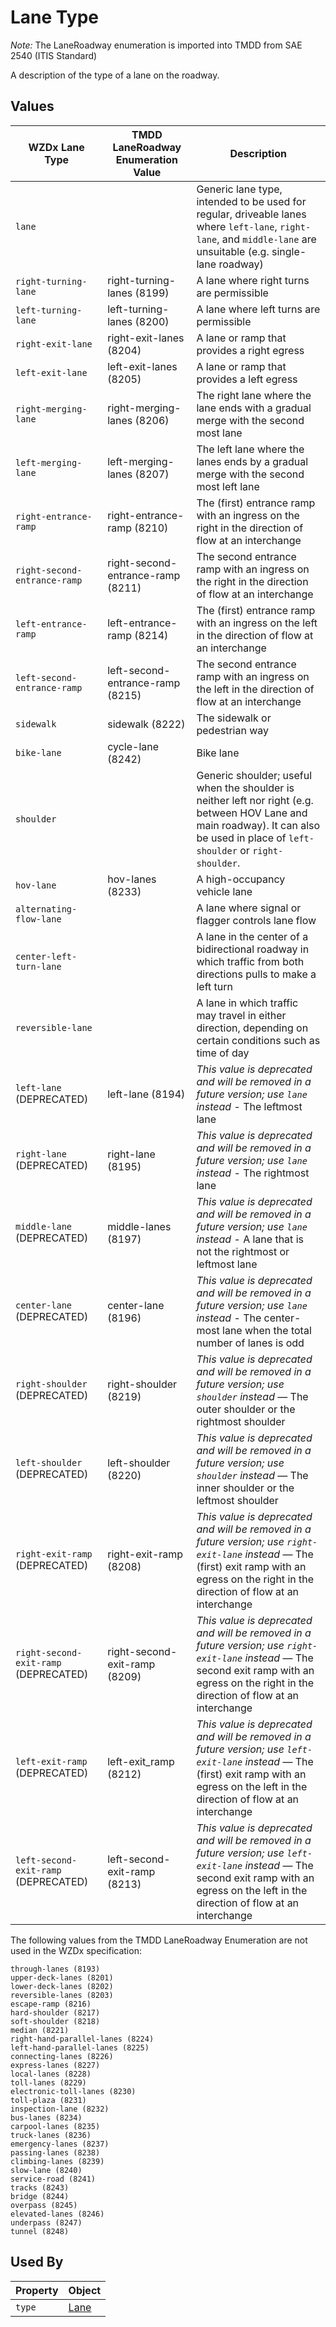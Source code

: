 # Lane Type 
*Note:* The LaneRoadway enumeration is imported into TMDD from SAE 2540 (ITIS Standard)

A description of the type of a lane on the roadway.

## Values
WZDx Lane Type | TMDD LaneRoadway Enumeration Value | Description
--- | --- | ---
`lane` | | Generic lane type, intended to be used for regular, driveable lanes where `left-lane`, `right-lane`, and `middle-lane` are unsuitable (e.g. single-lane roadway)
`right-turning-lane` | right-turning-lanes (8199) | A lane where right turns are permissible
`left-turning-lane` | left-turning-lanes (8200) | A lane where left turns are permissible
`right-exit-lane` | right-exit-lanes (8204) | A lane or ramp that provides a right egress
`left-exit-lane` | left-exit-lanes (8205) | A lane or ramp that provides a left egress
`right-merging-lane` | right-merging-lanes (8206) | The right lane where the lane ends with a gradual merge with the second most lane
`left-merging-lane` | left-merging-lanes (8207) | The left lane where the lanes ends by a gradual merge with the second most left lane
`right-entrance-ramp` | right-entrance-ramp (8210) | The (first) entrance ramp with an ingress on the right in the direction of flow at an interchange
`right-second-entrance-ramp` | right-second-entrance-ramp (8211) | The second entrance ramp with an ingress on the right in the direction of flow at an interchange 
`left-entrance-ramp` | left-entrance-ramp (8214) | The (first) entrance ramp with an ingress on the left in the direction of flow at an interchange
`left-second-entrance-ramp` | left-second-entrance-ramp (8215) | The second entrance ramp with an ingress on the left in the direction of flow at an interchange 
`sidewalk` | sidewalk (8222) | The sidewalk or pedestrian way
`bike-lane` | cycle-lane (8242) | Bike lane
`shoulder` | | Generic shoulder; useful when the shoulder is neither left nor right (e.g. between HOV Lane and main roadway). It can also be used in place of `left-shoulder` or `right-shoulder`. 
`hov-lane` | hov-lanes (8233) | A high-occupancy vehicle lane
`alternating-flow-lane` | | A lane where signal or flagger controls lane flow
`center-left-turn-lane` | | A lane in the center of a bidirectional roadway in which traffic from both directions pulls to make a left turn
`reversible-lane` | | A lane in which traffic may travel in either direction, depending on certain conditions such as time of day
`left-lane` (DEPRECATED) | left-lane (8194) | *This value is deprecated and will be removed in a future version; use `lane` instead* - The leftmost lane
`right-lane` (DEPRECATED) | right-lane (8195) | *This value is deprecated and will be removed in a future version; use `lane` instead* - The rightmost lane
`middle-lane` (DEPRECATED) | middle-lanes (8197) | *This value is deprecated and will be removed in a future version; use `lane` instead* - A lane that is not the rightmost or leftmost lane 
`center-lane` (DEPRECATED) | center-lane (8196) | *This value is deprecated and will be removed in a future version; use `lane` instead* - The center-most lane when the total number of lanes is odd
`right-shoulder` (DEPRECATED) | right-shoulder (8219) | *This value is deprecated and will be removed in a future version; use `shoulder` instead* — The outer shoulder or the rightmost shoulder
`left-shoulder` (DEPRECATED) | left-shoulder (8220) | *This value is deprecated and will be removed in a future version; use `shoulder` instead* — The inner shoulder or the leftmost shoulder
`right-exit-ramp` (DEPRECATED) | right-exit-ramp (8208) | *This value is deprecated and will be removed in a future version; use `right-exit-lane` instead* — The (first) exit ramp with an egress on the right in the direction of flow at an interchange
`right-second-exit-ramp` (DEPRECATED) | right-second-exit-ramp (8209) | *This value is deprecated and will be removed in a future version; use `right-exit-lane` instead* — The second exit ramp with an egress on the right in the direction of flow at an interchange
`left-exit-ramp` (DEPRECATED) | left-exit_ramp (8212) | *This value is deprecated and will be removed in a future version; use `left-exit-lane` instead* — The (first) exit ramp with an egress on the left in the direction of flow at an interchange
`left-second-exit-ramp` (DEPRECATED) | left-second-exit-ramp (8213) | *This value is deprecated and will be removed in a future version; use `left-exit-lane` instead* — The second exit ramp with an egress on the left in the direction of flow at an interchange

The following values from the TMDD LaneRoadway Enumeration are not used in the WZDx specification:

```
through-lanes (8193)
upper-deck-lanes (8201)
lower-deck-lanes (8202)
reversible-lanes (8203)
escape-ramp (8216)
hard-shoulder (8217)
soft-shoulder (8218)
median (8221)
right-hand-parallel-lanes (8224)
left-hand-parallel-lanes (8225)
connecting-lanes (8226)
express-lanes (8227)
local-lanes (8228)
toll-lanes (8229)
electronic-toll-lanes (8230)
toll-plaza (8231)
inspection-lane (8232)
bus-lanes (8234)
carpool-lanes (8235)
truck-lanes (8236)
emergency-lanes (8237)
passing-lanes (8238)
climbing-lanes (8239)
slow-lane (8240)
service-road (8241)
tracks (8243)
bridge (8244)
overpass (8245)
elevated-lanes (8246)
underpass (8247)
tunnel (8248)
```

## Used By
Property | Object
--- | ---
`type` | [Lane](/spec-content/objects/Lane.md)

